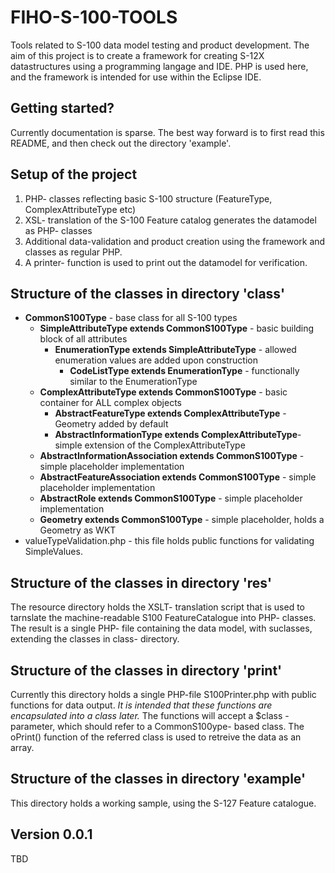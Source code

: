 # FIHO-S-100-TOOLS

Tools related to S-100 data model testing and product development. The aim of this project is to create a framework for creating S-12X datastructures using a programming langage and IDE. PHP is used here, and the framework is intended for use within the Eclipse IDE.

## Getting started?
Currently documentation is sparse. The best way forward is to first read this README, and then check out the directory 'example'.

## Setup of the project

1. PHP- classes reflecting basic S-100 structure (FeatureType, ComplexAttributeType etc)
2. XSL- translation of the S-100 Feature catalog generates the datamodel as PHP- classes
3. Additional data-validation and product creation using the framework and classes as regular PHP.
4. A printer- function is used to print out the datamodel for verification.

## Structure of the classes in directory 'class'

* **CommonS100Type** - base class for all S-100 types
  * **SimpleAttributeType extends CommonS100Type** - basic building block of all attributes
    * **EnumerationType extends SimpleAttributeType** - allowed enumeration values are added upon construction
      *  **CodeListType extends EnumerationType** - functionally similar to the EnumerationType
  * **ComplexAttributeType extends CommonS100Type** - basic container for ALL complex objects
    * **AbstractFeatureType extends ComplexAttributeType** - Geometry added by default
    * **AbstractInformationType extends ComplexAttributeType**- simple extension of the  ComplexAttributeType
  * **AbstractInformationAssociation extends CommonS100Type** - simple placeholder implementation
  * **AbstractFeatureAssociation extends CommonS100Type** - simple placeholder implementation
  * **AbstractRole extends CommonS100Type** - simple placeholder implementation
  * **Geometry extends CommonS100Type** - simple placeholder, holds a Geometry as WKT
 * valueTypeValidation.php - this file holds public functions for validating SimpleValues.  
  
## Structure of the classes in directory 'res'

The resource directory holds the XSLT- translation script that is used to tarnslate the machine-readable S100 FeatureCatalogue into PHP- classes. The result is a single PHP- file containing the data model, with suclasses, extending the classes in class- directory.

## Structure of the classes in directory 'print'

Currently this directory holds a single PHP-file S100Printer.php with public functions for data output.
_It is intended that these functions are encapsulated into a class later._
The functions will accept a $class - parameter, which should refer to a CommonS100ype- based class.
The oPrint() function of the referred class is used to retreive the data as an array.

## Structure of the classes in directory 'example'
This directory holds a working sample, using the S-127 Feature catalogue. 

## Version 0.0.1
TBD
